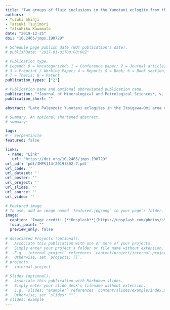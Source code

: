 ```yaml
---
title: "Two groups of fluid inclusions in the Yunotani eclogite from the Hida–Gaien Belt: Implications for changes of fluid salinity during exhumation"
authors:
- Yuzuki Shinji
- Tatsuki Tsujimori
- Tatsuhiko Kawamoto
date: "2019-12-25"
doi: "10.2465/jmps.190729"

# Schedule page publish date (NOT publication's date).
# publishDate: "2017-01-01T00:00:00Z"

# Publication type.
# Legend: 0 = Uncategorized; 1 = Conference paper; 2 = Journal article;
# 3 = Preprint / Working Paper; 4 = Report; 5 = Book; 6 = Book section;
# 7 = Thesis; 8 = Patent
publication_types: ["2"]

# Publication name and optional abbreviated publication name.
publication: "*Journal of Mineralogical and Petrological Sciences*, v. 114, no. 6, p. 302-307, https://doi.org/10.2465/jmps.190729"
publication_short: ""

abstract: "Late Paleozoic Yunotani eclogites in the Itoigawa–Omi area of the Hida–Gaien Belt were subjected to a blueschist– facies recrystallization and deformation after the peak eclogite–facies metamorphism. We studied fluid inclusions in quartz domains of different metamorphic stages in the retrograde eclogite. Coarse–grained quartz filling pressure shadow of porphyroblastic garnets contains transgranular fluid inclusions (Group–I) with high salinity [6.0–8.0 eq mass% NaCl, with a mean value 7.2 ± 0.6 eq mass% NaCl (n = 12)]. In contrast, transgranular fluid inclusions in later stage quartz–rich band (Group–II) in parallel to a penetrative foliation developed in matrix are characterized by lower salinity [1.1–5.8 eq mass% NaCl, with a mean value 3.4 ± 1.2 eq mass% NaCl (n = 12)]. The occurrences of fluid inclusion trails suggest that each group corresponds to the fluids entrapped prior to the blueschist–facies recrystallization and the fluids entrapped during the blueschist– facies stage, respectively. The Group–II fluid inclusions formed at blueschist–facies conditions support the idea that aqueous fluids in the subduction channel have a salinity similar to seawater (~3.5 eq mass% NaCl). Moreover, the Group–I fluid inclusions indicate a possibility that aqueous fluids at the eclogite–facies depth in subduction channels possess a salinity higher than seawater."

# Summary. An optional shortened abstract.
# summary: 

tags: 
# - Serpentinite
featured: false

links:
 - name: "Link"
   url: "https://doi.org/10.2465/jmps.190729"
url_pdf: 'pdf/JMPS114(2019)302-7.pdf'
url_code: ''
url_dataset: ''
url_poster: ''
url_project: ''
url_slides: ''
url_source: ''
url_video: ''

# Featured image
# To use, add an image named `featured.jpg/png` to your page's folder. 
image: 
  caption: 'Image credit: [**Unsplash**](https://unsplash.com/photos/s9CC2SKySJM)'
  focal_point: ""
  preview_only: false

# Associated Projects (optional).
#   Associate this publication with one or more of your projects.
#   Simply enter your project's folder or file name without extension.
#   E.g. `internal-project` references `content/project/internal-project/index.md`.
#   Otherwise, set `projects: []`.
# projects:
# - internal-project

# Slides (optional).
#   Associate this publication with Markdown slides.
#   Simply enter your slide deck's filename without extension.
#   E.g. `slides: "example"` references `content/slides/example/index.md`.
#   Otherwise, set `slides: ""`.
# slides: example
---
```

